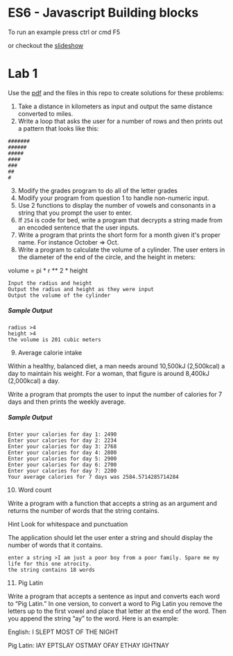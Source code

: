 # ES6 - Javascript Building blocks

To run an example press ctrl or cmd F5

or checkout the [slideshow](ProblemSolvingBuildingBlocks.pdf)

# Lab 1

Use the [pdf](ProblemSolvingBuildingBlocks.pdf) and the files in this repo to create solutions for these problems:

1. Take a distance in kilometers as input and output the same distance converted to miles.
2. Write a loop that asks the user for a number of rows and then prints out a pattern that looks like this:
```
#######
######
#####
####
###
##
#
```
3. Modify the grades program to do all of the letter grades
4. Modify your program from question 1 to handle non-numeric input.
5. Use 2 functions to display the number of vowels and consonants in a string that you prompt the user to enter.
6. If `254` is code for bed, write a program that decrypts a string made from an encoded sentence that the user inputs.
7. Write a program that prints the short form for a month given it's proper name. For instance October => Oct.
8. Write a program to calculate the volume of a cylinder. The user enters in the diameter of the end of the circle, and the height in meters:

volume = pi * r ** 2 * height 

    Input the radius and height
    Output the radius and height as they were input
    Output the volume of the cylinder

##### Sample Output

```
radius >4
height >4
the volume is 201 cubic meters
```

9. Average calorie intake

Within a healthy, balanced diet, a man needs around 10,500kJ (2,500kcal) a day to maintain his weight. For a woman, that figure is around 8,400kJ (2,000kcal) a day.

Write a program that prompts the user to input the number of calories for 7 days and then prints the weekly average.

##### Sample Output

```
Enter your calories for day 1: 2490
Enter your calories for day 2: 2234
Enter your calories for day 3: 2768
Enter your calories for day 4: 2800
Enter your calories for day 5: 2900
Enter your calories for day 6: 2700
Enter your calories for day 7: 2200
Your average calories for 7 days was 2584.5714285714284
```

10. Word count

Write a program with a function that accepts a string as an argument and returns the number of words that the string contains.

Hint Look for whitespace and punctuation

The application should let the user enter a string and should display the number of words that it contains.

```
enter a string >I am just a poor boy from a poor family. Spare me my life for this one atrocity.
the string contains 18 words
```

11. Pig Latin

Write a program that accepts a sentence as input and converts each word to “Pig Latin.” In one version, to convert a word to Pig Latin you remove the letters up to the first vowel and place that letter at the end of the word. Then you append the string “ay” to the word. 
Here is an example:

English: I SLEPT MOST OF THE NIGHT

Pig Latin: IAY EPTSLAY OSTMAY OFAY ETHAY IGHTNAY
